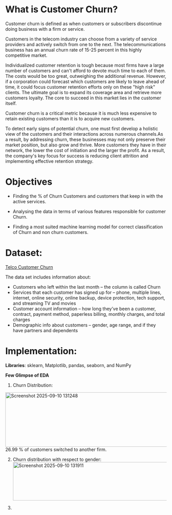# What is Customer Churn?

Customer churn is defined as when customers or subscribers discontinue doing business with a firm or service.

Customers in the telecom industry can choose from a variety of service providers and actively switch from one to the next. The telecommunications business has an annual churn rate of 15-25 percent in this highly competitive market.

Individualized customer retention is tough because most firms have a large number of customers and can't afford to devote much time to each of them. The costs would be too great, outweighing the additional revenue. However, if a corporation could forecast which customers are likely to leave ahead of time, it could focus customer retention efforts only on these "high risk" clients. The ultimate goal is to expand its coverage area and retrieve more customers loyalty. The core to succeed in this market lies in the customer itself.

Customer churn is a critical metric because it is much less expensive to retain existing customers than it is to acquire new customers.

To detect early signs of potential churn, one must first develop a holistic view of the customers and their interactions across numerous channels.As a result, by addressing churn, these businesses may not only preserve their market position, but also grow and thrive. More customers they have in their network, the lower the cost of initiation and the larger the profit. As a result, the company's key focus for success is reducing client attrition and implementing effective retention strategy.

# Objectives
* Finding the % of Churn Customers and customers that keep in with the active services.
  
* Analysing the data in terms of various features responsible for customer Churn.
  
* Finding a most suited machine learning model for correct classification of Churn and non churn customers.

# Dataset:
[Telco Customer Churn](https://www.kaggle.com/code/bhartiprasad17/customer-churn-p)

The data set includes information about:
* Customers who left within the last month – the column is called Churn
* Services that each customer has signed up for – phone, multiple lines, internet, online security, online backup, device protection, tech support, and streaming TV and movies
* Customer account information – how long they’ve been a customer, contract, payment method, paperless billing, monthly charges, and total charges
* Demographic info about customers – gender, age range, and if they have partners and dependents

# Implementation:
**Libraries**: sklearn, Matplotlib, pandas, seaborn, and NumPy

**Few Glimpse of EDA**

1. Churn Distribution:
<img width="1298" height="170" alt="Screenshot 2025-09-10 131248" src="https://github.com/user-attachments/assets/679f63b8-53ac-4f18-b5ed-9cea7ba43939" />
26.99 % of customers switched to another firm.

2. Churn distribution with respect to gender:
   <img width="600" height="120" alt="Screenshot 2025-09-10 131911" src="https://github.com/user-attachments/assets/c1a091bc-43e0-4dab-badb-4c96720b6215" />

4. 


